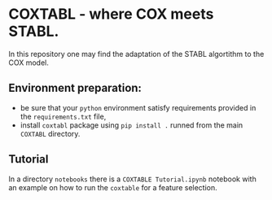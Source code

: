 # COXTABL - where COX meets STABL.

In this repository one may find the adaptation of the STABL algortithm to the COX model.

## Environment preparation:

- be sure that your `python` environment satisfy requirements provided in the `requirements.txt` file,
- install `coxtabl` package using `pip install .` runned from the main `COXTABL` directory.

## Tutorial

In a directory `notebooks` there is a `COXTABLE Tutorial.ipynb` notebook with an example on how to run the `coxtable` for a feature selection.
